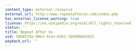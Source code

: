 ```yaml
---
content_type: external-resource
external_url: http://www.repeatafterus.com/index.php
has_external_license_warning: true
license: https://en.wikipedia.org/wiki/All_rights_reserved
status: ''
title: Repeat After Us
uid: 58b8579a-90e3-4cee-b2b2-189d9b6d3421
wayback_url: ''
---
```

